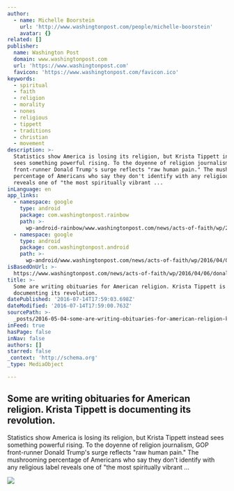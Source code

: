 ```yaml
---
author:
  - name: Michelle Boorstein
    url: 'http://www.washingtonpost.com/people/michelle-boorstein'
    avatar: {}
related: []
publisher:
  name: Washington Post
  domain: www.washingtonpost.com
  url: 'https://www.washingtonpost.com'
  favicon: 'https://www.washingtonpost.com/favicon.ico'
keywords:
  - spiritual
  - faith
  - religion
  - morality
  - nones
  - religious
  - tippett
  - traditions
  - christian
  - movement
description: >-
  Statistics show America is losing its religion, but Krista Tippett instead
  sees something powerful rising. To the doyenne of religion journalism, GOP
  front-runner Donald Trump's surge reflects "raw human pain." The mushrooming
  percentage of Americans who say they don't identify with any religious label
  reveals one of "the most spiritually vibrant ...
inLanguage: en
app_links:
  - namespace: google
    type: android
    package: com.washingtonpost.rainbow
    path: >-
      wp-android-rainbow/www.washingtonpost.com/news/acts-of-faith/wp/2016/04/06/donald-trump-black-lives-matter-cosmology-all-signs-religion-is-alive-and-well-to-krista-tippett/
  - namespace: google
    type: android
    package: com.washingtonpost.android
    path: >-
      wp-android/www.washingtonpost.com/news/acts-of-faith/wp/2016/04/06/donald-trump-black-lives-matter-cosmology-all-signs-religion-is-alive-and-well-to-krista-tippett/
isBasedOnUrl: >-
  https://www.washingtonpost.com/news/acts-of-faith/wp/2016/04/06/donald-trump-black-lives-matter-cosmology-all-signs-religion-is-alive-and-well-to-krista-tippett/
title: >-
  Some are writing obituaries for American religion. Krista Tippett is
  documenting its revolution.
datePublished: '2016-07-14T17:59:03.698Z'
dateModified: '2016-07-14T17:59:00.763Z'
sourcePath: >-
  _posts/2016-05-04-some-are-writing-obituaries-for-american-religion-krista-ti.md
inFeed: true
hasPage: false
inNav: false
authors: []
starred: false
_context: 'http://schema.org'
_type: MediaObject

---
```

<article style=""><h1>Some are writing obituaries for American religion. Krista Tippett is documenting its revolution.</h1><p>Statistics show America is losing its religion, but Krista Tippett instead sees something powerful rising. To the doyenne of religion journalism, GOP front-runner Donald Trump's surge reflects "raw human pain." The mushrooming percentage of Americans who say they don't identify with any religious label reveals one of "the most spiritually vibrant ...</p><img src="http://www.washingtonpost.com/news/acts-of-faith/wp-content/uploads/sites/45/2016/04/krista_cropped_color.jpg" /></article>